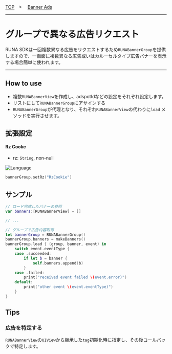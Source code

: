 [TOP](/README.md#top)　>　 [Banner Ads](../README.md)

---

# グループで異なる広告リクエスト

RUNA SDKは一回複数異なる広告をリクエストするため`RUNABannerGroup`を提供しますので、一画面に複数異なる広告或いはカルーセルタイプ広告バナーを表示する場合簡単に使われます。

---

## How to use

- 複数`RUNABannerView`を作成し、adspotIdなどの設定をそれぞれ設定します。
- リストにして`RUNABannerGroup`にアサインする
- `RUNABannerGroup`が代理となり、それぞれ`RUNABannerView`の代わりに`load` メソッドを実行させます。

## 拡張設定

#### Rz Cooke

- rz: `String`, non-null

![Language](http://img.shields.io/badge/language-Swift-red.svg?style=flat)
```Swift
bannerGroup.setRz("RzCookie")
```

## サンプル
```Swift
// ロード完成したバナーの参照
var banners:[RUNABannerView] = []

// ...

// グループで広告内容取得
let bannerGroup = RUNABannerGroup()
bannerGroup.banners = makeBanners()
bannerGroup.load { (group, banner, event) in
    switch event.eventType {
    case .succeeded:
        if let b = banner {
            self.banners.append(b)
        }
    case .failed:
        print("received event failed \(event.error)")
    default:
        print("other event \(event.eventType)")
    }
}
```

## Tips

### 広告を特定する
`RUNABannerView`の`UIView`から継承した`tag`初期化時に指定し、その後コールバックで特定します。